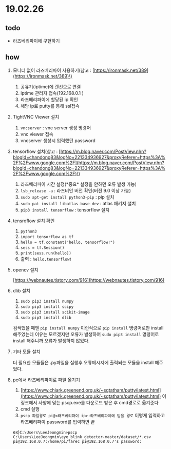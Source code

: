 # 19.02.26

## todo

* 라즈베리파이에 구현하기

## how

1. 모니터 없이 라즈베리파이 사용하기\(참고 : [https://ironmask.net/389](https://ironmask.net/389)\)
   1. 공유기\(iptime\)에 랜선으로 연결
   2. iptime 관리자 접속\(192.168.0.1 \)
   3. 라즈베리파이에 할당된 ip 확인
   4. 해당 ip로 putty를 통해 ssl접속
2. TightVNC Viewer 설치
   1. `vncserver`  :  vnc server 생성 명령어
   2. vnc viewer 접속
   3. vncserver 생성시 입력했던 password
3. tensorflow 설치\(참고 : [https://m.blog.naver.com/PostView.nhn?blogId=chandong83&logNo=221334936927&proxyReferer=https%3A%2F%2Fwww.google.com%2F](https://m.blog.naver.com/PostView.nhn?blogId=chandong83&logNo=221334936927&proxyReferer=https%3A%2F%2Fwww.google.com%2F)\)
   1. 라즈베리파이 시간 설정\(\*중요\* 설정을 안하면 오류 발생 가능\)
   2. `lsb_release -a` : 라즈비안 버전 확인\(버전 9.0 이상 가능\)
   3. `sudo apt-get install python3-pip` : pip 설치
   4. `sudo pat install libatlas-base-dev` : atlas 패키지 설치
   5. `pip3 install tensorflow` : tensorflow 설치
4. tensroflow 설치 확인
   1. `python3`
   2. `import tensorflow as tf`
   3. `hello = tf.constant('hello, tensorflow!")`
   4. `sess = tf.Session()`
   5. `print(sess.run(hello))`
   6. 출력 : `hello,tensorflow!`
5. opencv 설치

   [https://webnautes.tistory.com/916](https://webnautes.tistory.com/916)

6. dlib 설치

   1. `sudo pip3 install numpy`
   2. `sudo pip3 install scipy`
   3. `sudo pip3 install scikit-image`
   4. `sudo pip3 install dlib`

   검색했을 때엔 `pip install numpy` 이런식으로 `pip install` 명령어로만 install 해주었는데 이유는 모르겠지만 오류가 발생하여 `sudo pip3 install` 명령어로 install 해주니까 오류가 발생하지 않았다.

7. 기타 모듈 설치

   더 필요한 모듈들은 .py파일을 실행후 오류메시지에 출력되는 모듈을 install 해주었다.

8. pc에서 라즈베리파이로 파일 옮기기

   1. [https://www.chiark.greenend.org.uk/~sgtatham/putty/latest.html](https://www.chiark.greenend.org.uk/~sgtatham/putty/latest.html) 이 링크에서 사양에 맞는 pscp.exe를 다운로드 받은 후 cmd경로로 옮겨준다
   2. cmd 실행
   3. `pscp 파일경로 pi@<라즈베리파이 ip>:라즈베리파이에 받을 경로` 이렇게 입력하고 라즈베리파이 password를 입력하면 끝

   ex\)`C:\Users\LeeJeongmin>pscp C:\Users\LeeJeongmin\eye_blink_detector-master/dataset/*.csv pi@192.168.0.7:/home/pi/farec pi@192.168.0.7's password:`



